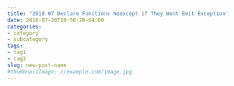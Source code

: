 ```yaml
---
title: "2018 07 Declare Functions Noexcept if They Wont Emit Exception"
date: 2018-07-20T19:50:20-04:00
categories:
- category
- subcategory
tags:
- tag1
- tag2
slug: new-post-name
#thumbnailImage: //example.com/image.jpg
---
```


<!--more-->